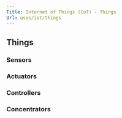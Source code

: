 ```yaml
---
Title: Internet of Things (IoT) - Things
Url: uses/iot/things
---
```


## Things

### Sensors

### Actuators

### Controllers

### Concentrators

